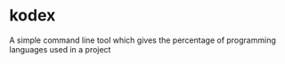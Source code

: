 # kodex
A simple command line tool which gives the percentage of programming languages used in a project
